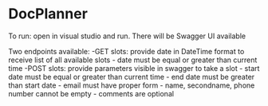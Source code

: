 # DocPlanner

To run: open in visual studio and run. There will be Swagger UI available

Two endpoints available:
-GET  slots: provide date in DateTime format to receive list of all available slots
              - date must be equal or greater than current time
-POST slots: provide parameters visible in swagger to take a slot
             - start date must be equal or greater than current time
             - end date must be greater than start date
             - email must have proper form
             - name, secondname, phone number cannot be empty
             - comments are optional
